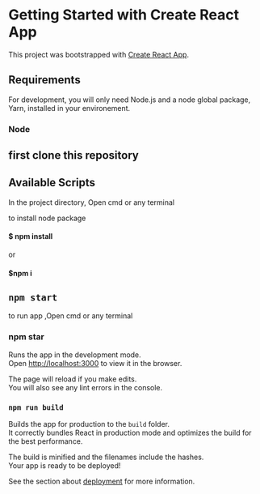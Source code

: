 # Getting Started with Create React App

This project was bootstrapped with [Create React App](https://github.com/facebook/create-react-app).



## Requirements

For development, you will only need Node.js and a node global package, Yarn, installed in your environement.

### Node

## first clone this repository 
 

## Available Scripts

In the project directory, Open cmd or any terminal  

to install node package

#### $ npm install
or 
#### $npm i





## `npm start`

to run app ,Open cmd or any terminal  
### npm star


Runs the app in the development mode.\
Open [http://localhost:3000](http://localhost:3000) to view it in the browser.

The page will reload if you make edits.\
You will also see any lint errors in the console.

### `npm run build`

Builds the app for production to the `build` folder.\
It correctly bundles React in production mode and optimizes the build for the best performance.

The build is minified and the filenames include the hashes.\
Your app is ready to be deployed!

See the section about [deployment](https://facebook.github.io/create-react-app/docs/deployment) for more information.

